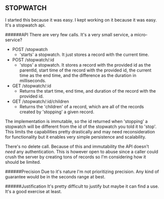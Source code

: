 STOPWATCH
-----------------------------

I started this because it was easy.  I kept working on it because it was easy.  It's a stopwatch api.

######API
There are very few calls.  It's a very small service, a micro-service?

* POST /stopwatch
  - 'starts' a stopwatch.  It just stores a record with the current time.
* POST /stopwatch/:id
  - 'stops' a stopwatch.  It stores a record with the provided id as the parentId, start time of the record with the provided id, the current time as the end time, and the difference as the duration in milliseconds.
* GET /stopwatch/:id
  - Returns the start time, end time, and duration of the record with the provided id.
* GET /stopwatch/:id/children
  - Returns the 'children' of a record, which are all of the records created by 'stopping' a given record.

The implementation is immutable, so the id returned when 'stopping' a stopwatch will be different from the id of the stopwatch you told it to 'stop'. This limits the capabilities pretty drastically and may need reconsideration for functionality but it enables very simple persistence and scalability.

There's no delete call. Because of this and immutability the API doesn't *need* any authentication. This is however open to abuse since a caller could crush the server by creating tons of records so I'm considering how it should be limited.

######Precision
Due to it's nature I'm not prioritizing precision. Any kind of guarantee would be in the seconds range at best.

######Justification
It's pretty difficult to justify but maybe it can find a use.  It's a good exercise at least.
